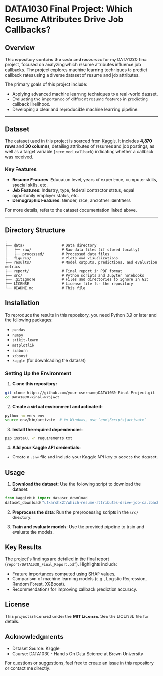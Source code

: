 # DATA1030 Final Project: Which Resume Attributes Drive Job Callbacks?

## Overview
This repository contains the code and resources for my DATA1030 final project, focused on analyzing which resume attributes influence job callbacks. The project explores machine learning techniques to predict callback rates using a diverse dataset of resume and job attributes.

The primary goals of this project include:
- Applying advanced machine learning techniques to a real-world dataset.
- Evaluating the importance of different resume features in predicting callback likelihood.
- Developing a clear and reproducible machine learning pipeline.

---

## Dataset
The dataset used in this project is sourced from [Kaggle](https://www.kaggle.com/datasets/utkarshx27/which-resume-attributes-drive-job-callbacks). It includes **4,870 rows** and **30 columns**, detailing attributes of resumes and job postings, as well as a target variable (`received_callback`) indicating whether a callback was received.

### Key Features
- **Resume Features**: Education level, years of experience, computer skills, special skills, etc.
- **Job Features**: Industry, type, federal contractor status, equal opportunity employer status, etc.
- **Demographic Features**: Gender, race, and other identifiers.

For more details, refer to the dataset documentation linked above.

---

## Directory Structure
```plaintext
.
├── data/                 # Data directory
│   ├── raw/              # Raw data files (if stored locally)
│   ├── processed/        # Processed data files
├── figures/              # Plots and visualizations
├── results/              # Model outputs, predictions, and evaluation metrics
├── report/               # Final report in PDF format
├── src/                  # Python scripts and Jupyter notebooks
├── .gitignore            # Files and directories to ignore in Git
├── LICENSE               # License file for the repository
└── README.md             # This file
```

## Installation

To reproduce the results in this repository, you need Python 3.9 or later and the following packages:

- `pandas`
- `numpy`
- `scikit-learn`
- `matplotlib`
- `seaborn`
- `xgboost`
- `kaggle` (for downloading the dataset)

### Setting Up the Environment
1. **Clone this repository:**

```bash
git clone https://github.com/your-username/DATA1030-Final-Project.git
cd DATA1030-Final-Project
```

2. **Create a virtual environment and activate it:**

```bash
python -m venv env
source env/bin/activate  # On Windows, use `env\Scripts\activate`
```

3. **Install the required dependencies:**

```bash
pip install -r requirements.txt
```

4. **Add your Kaggle API credentials:**

- Create a `.env` file and include your Kaggle API key to access the dataset.


## Usage

1. **Download the dataset**: Use the following script to download the dataset:

```python
from kagglehub import dataset_download
dataset_download("utkarshx27/which-resume-attributes-drive-job-callbacks")
```
2. **Preprocess the data**: Run the preprocessing scripts in the `src/` directory.

3. **Train and evaluate models**: Use the provided pipeline to train and evaluate the models.


## Key Results

The project's findings are detailed in the final report (`report/DATA1030_Final_Report.pdf`). Highlights include:

- Feature importances computed using SHAP values.
- Comparison of machine learning models (e.g., Logistic Regression, Random Forest, XGBoost).
- Recommendations for improving callback prediction accuracy.

## License
This project is licensed under the **MIT License**. See the LICENSE file for details.

## Acknowledgments
- Dataset Source: Kaggle
- Course: DATA1030 - Hand's On Data Science at Brown University


For questions or suggestions, feel free to create an issue in this repository or contact me directly.